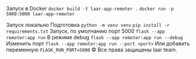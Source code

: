 Запуск в Docker
`docker build -t laar-app-remoter .`
`docker run -p 5000:5000 laar-app-remoter`

Запуск локально
Подготовка
`python -m venv venv`
`pip install -r requirements.txt`
Запуск, по умолчанию порт 5000
`flask --app remoter:app run`
В режиме debug
`flask --app remoter:app run --debug`
Изменить порт
`flask --app remoter:app run --port <port>`
Или добавить переменную `FLASK_RUN_PORT=5000`
&copy; Все права защищены laar team. 